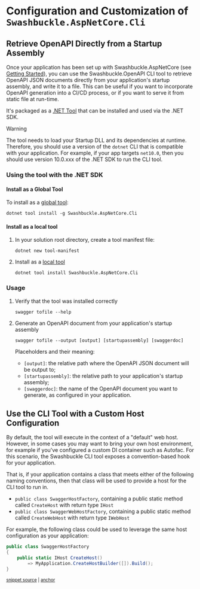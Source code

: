 # Configuration and Customization of `Swashbuckle.AspNetCore.Cli`

## Retrieve OpenAPI Directly from a Startup Assembly

Once your application has been set up with Swashbuckle.AspNetCore (see [Getting Started](../README.md#getting-started)), you can
use the Swashbuckle.OpenAPI CLI tool to retrieve OpenAPI JSON documents directly from your application's startup assembly, and write
it to a file. This can be useful if you want to incorporate OpenAPI generation into a CI/CD process, or if you want to serve
it from static file at run-time.

It's packaged as a [.NET Tool](https://learn.microsoft.com/dotnet/core/tools/global-tools) that can be installed and used via the .NET SDK.

> [!WARNING]
> The tool needs to load your Startup DLL and its dependencies at runtime. Therefore, you should use a version of the `dotnet` CLI
> that is compatible with your application. For example, if your app targets `net10.0`, then you should use version 10.0.xxx of the
> .NET SDK to run the CLI tool.

### Using the tool with the .NET SDK

#### Install as a Global Tool

To install as a [global tool](https://learn.microsoft.com/dotnet/core/tools/global-tools#install-a-global-tool):

```terminal
dotnet tool install -g Swashbuckle.AspNetCore.Cli
```

#### Install as a local tool

1. In your solution root directory, create a tool manifest file:

    ```terminal
    dotnet new tool-manifest
    ```

2. Install as a [local tool](https://learn.microsoft.com/dotnet/core/tools/global-tools#install-a-local-tool)

    ```terminal
    dotnet tool install Swashbuckle.AspNetCore.Cli
    ```

### Usage

1. Verify that the tool was installed correctly

    ```termainal
    swagger tofile --help
    ```

2. Generate an OpenAPI document from your application's startup assembly

    ```terminal
    swagger tofile --output [output] [startupassembly] [swaggerdoc]
    ```

    Placeholders and their meaning:
    * `[output]`: the relative path where the OpenAPI JSON document will be output to;
    * `[startupassembly]`: the relative path to your application's startup assembly;
    * `[swaggerdoc]`: the name of the OpenAPI document you want to generate, as configured in your application.

## Use the CLI Tool with a Custom Host Configuration

By default, the tool will execute in the context of a "default" web host. However, in some cases you may want to
bring your own host environment, for example if you've configured a custom DI container such as Autofac. For this
scenario, the Swashbuckle CLI tool exposes a convention-based hook for your application.

That is, if your application contains a class that meets either of the following naming conventions, then that class
will be used to provide a host for the CLI tool to run in.

* `public class SwaggerHostFactory`, containing a public static method called `CreateHost` with return type `IHost`
* `public class SwaggerWebHostFactory`, containing a public static method called `CreateWebHost` with return type `IWebHost`

For example, the following class could be used to leverage the same host configuration as your application:

<!-- markdownlint-disable MD031 MD033 -->
<!-- snippet: SwaggerHostFactory -->
<a id='snippet-SwaggerHostFactory'></a>
```cs
public class SwaggerHostFactory
{
    public static IHost CreateHost()
        => MyApplication.CreateHostBuilder([]).Build();
}
```
<sup><a href='/test/WebSites/DocumentationSnippets/SwaggerHostFactory.cs#L3-L9' title='Snippet source file'>snippet source</a> | <a href='#snippet-SwaggerHostFactory' title='Start of snippet'>anchor</a></sup>
<!-- endSnippet -->
<!-- markdownlint-enable MD031 MD033 -->
